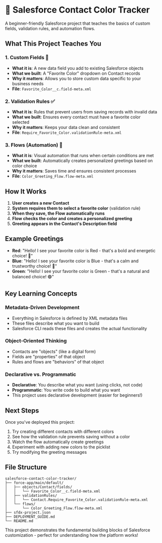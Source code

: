 # 🎨 Salesforce Contact Color Tracker

A beginner-friendly Salesforce project that teaches the basics of custom fields, validation rules, and automation flows.

## What This Project Teaches You

### 1. **Custom Fields** 📝
- **What it is**: A new data field you add to existing Salesforce objects
- **What we built**: A "Favorite Color" dropdown on Contact records
- **Why it matters**: Allows you to store custom data specific to your business needs
- **File**: `Favorite_Color__c.field-meta.xml`

### 2. **Validation Rules** ✅
- **What it is**: Rules that prevent users from saving records with invalid data
- **What we built**: Ensures every contact must have a favorite color selected
- **Why it matters**: Keeps your data clean and consistent
- **File**: `Require_Favorite_Color.validationRule-meta.xml`

### 3. **Flows (Automation)** 🤖
- **What it is**: Visual automation that runs when certain conditions are met
- **What we built**: Automatically creates personalized greetings based on color choice
- **Why it matters**: Saves time and ensures consistent processes
- **File**: `Color_Greeting_Flow.flow-meta.xml`

## How It Works

1. **User creates a new Contact**
2. **System requires them to select a favorite color** (validation rule)
3. **When they save, the Flow automatically runs**
4. **Flow checks the color and creates a personalized greeting**
5. **Greeting appears in the Contact's Description field**

## Example Greetings
- **Red**: "Hello! I see your favorite color is Red - that's a bold and energetic choice! 🔴"
- **Blue**: "Hello! I see your favorite color is Blue - that's a calm and trustworthy choice! 🔵"
- **Green**: "Hello! I see your favorite color is Green - that's a natural and balanced choice! 🟢"

## Key Learning Concepts

### Metadata-Driven Development
- Everything in Salesforce is defined by XML metadata files
- These files describe what you want to build
- Salesforce CLI reads these files and creates the actual functionality

### Object-Oriented Thinking
- Contacts are "objects" (like a digital form)
- Fields are "properties" of that object
- Rules and flows are "behaviors" of that object

### Declarative vs. Programmatic
- **Declarative**: You describe what you want (using clicks, not code)
- **Programmatic**: You write code to build what you want
- This project uses declarative development (easier for beginners!)

## Next Steps
Once you've deployed this project:
1. Try creating different contacts with different colors
2. See how the validation rule prevents saving without a color
3. Watch the flow automatically create greetings
4. Experiment with adding new colors to the picklist
5. Try modifying the greeting messages

## File Structure
```
salesforce-contact-color-tracker/
├── force-app/main/default/
│   ├── objects/Contact/fields/
│   │   └── Favorite_Color__c.field-meta.xml
│   ├── validationRules/
│   │   └── Contact.Require_Favorite_Color.validationRule-meta.xml
│   └── flows/
│       └── Color_Greeting_Flow.flow-meta.xml
├── sfdx-project.json
├── DEPLOYMENT_GUIDE.md
└── README.md
```

This project demonstrates the fundamental building blocks of Salesforce customization - perfect for understanding how the platform works!
